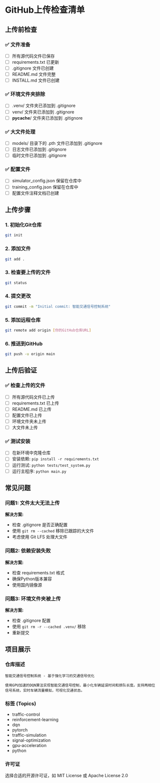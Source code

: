 # GitHub上传检查清单

## 上传前检查

### ✅ 文件准备
- [ ] 所有源代码文件已保存
- [ ] requirements.txt 已更新
- [ ] .gitignore 文件已创建
- [ ] README.md 文件完整
- [ ] INSTALL.md 文件已创建

### ✅ 环境文件夹排除
- [ ] .venv/ 文件夹已添加到 .gitignore
- [ ] venv/ 文件夹已添加到 .gitignore
- [ ] __pycache__/ 文件夹已添加到 .gitignore

### ✅ 大文件处理
- [ ] models/ 目录下的 .pth 文件已添加到 .gitignore
- [ ] 日志文件已添加到 .gitignore
- [ ] 临时文件已添加到 .gitignore

### ✅ 配置文件
- [ ] simulator_config.json 保留在仓库中
- [ ] training_config.json 保留在仓库中
- [ ] 配置文件注释文档已创建

## 上传步骤

### 1. 初始化Git仓库
```bash
git init
```

### 2. 添加文件
```bash
git add .
```

### 3. 检查要上传的文件
```bash
git status
```

### 4. 提交更改
```bash
git commit -m "Initial commit: 智能交通信号控制系统"
```

### 5. 添加远程仓库
```bash
git remote add origin [你的GitHub仓库URL]
```

### 6. 推送到GitHub
```bash
git push -u origin main
```

## 上传后验证

### ✅ 检查上传的文件
- [ ] 所有源代码文件已上传
- [ ] requirements.txt 已上传
- [ ] README.md 已上传
- [ ] 配置文件已上传
- [ ] 环境文件夹未上传
- [ ] 大文件未上传

### ✅ 测试安装
- [ ] 在新环境中克隆仓库
- [ ] 安装依赖: `pip install -r requirements.txt`
- [ ] 运行测试: `python tests/test_system.py`
- [ ] 运行主程序: `python main.py`

## 常见问题

### 问题1: 文件太大无法上传
**解决方案:**
- 检查 .gitignore 是否正确配置
- 使用 `git rm --cached` 移除已跟踪的大文件
- 考虑使用 Git LFS 处理大文件

### 问题2: 依赖安装失败
**解决方案:**
- 检查 requirements.txt 格式
- 确保Python版本兼容
- 使用国内镜像源

### 问题3: 环境文件夹被上传
**解决方案:**
- 检查 .gitignore 配置
- 使用 `git rm -r --cached .venv/` 移除
- 重新提交

## 项目展示

### 仓库描述
```
智能交通信号控制系统 - 基于强化学习的交通信号优化

使用GPU加速的DQN算法实现智能交通信号控制，最小化车辆延误时间和排队长度。支持两相位信号系统，实时车辆流量模拟，可视化交通状态。
```

### 标签 (Topics)
- traffic-control
- reinforcement-learning
- dqn
- pytorch
- traffic-simulation
- signal-optimization
- gpu-acceleration
- python

### 许可证
选择合适的开源许可证，如 MIT License 或 Apache License 2.0 